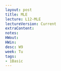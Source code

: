 ```yaml
---
layout: post
title: MLE
lecture: L12-MLE
lectureVersion: Current
extraContent:
notes:
HWout:
HWin:
desc: W9
week: Tu
tags:
- 1Basic
---
```


